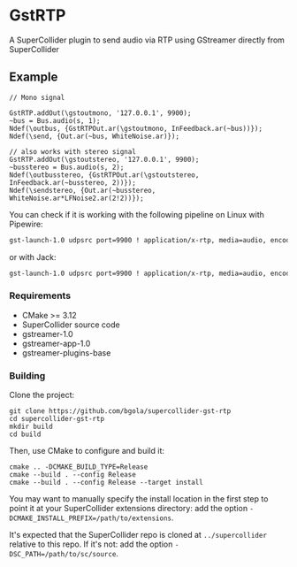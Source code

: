 # GstRTP

A SuperCollider plugin to send audio via RTP using GStreamer directly from SuperCollider

## Example

```supercollider
// Mono signal

GstRTP.addOut(\gstoutmono, '127.0.0.1', 9900);
~bus = Bus.audio(s, 1);
Ndef(\outbus, {GstRTPOut.ar(\gstoutmono, InFeedback.ar(~bus))});
Ndef(\send, {Out.ar(~bus, WhiteNoise.ar)});

// also works with stereo signal
GstRTP.addOut(\gstoutstereo, '127.0.0.1', 9900);
~busstereo = Bus.audio(s, 2);
Ndef(\outbusstereo, {GstRTPOut.ar(\gstoutstereo, InFeedback.ar(~busstereo, 2))});
Ndef(\sendstereo, {Out.ar(~busstereo, WhiteNoise.ar*LFNoise2.ar(2!2))});
```

You can check if it is working with the following pipeline on Linux with Pipewire:

```sh
gst-launch-1.0 udpsrc port=9900 ! application/x-rtp, media=audio, encoding-name=OPUS, sprop-stereo=0, payload=96  !  rtpopusdepay ! opusdec  ! audioconvert ! pipewiresink client-name="gstrst"
```

or with Jack:

```sh
gst-launch-1.0 udpsrc port=9900 ! application/x-rtp, media=audio, encoding-name=OPUS, sprop-stereo=0, payload=96  !  rtpopusdepay ! opusdec  ! audioconvert ! jacksink name="gstrst"
```


### Requirements

- CMake >= 3.12
- SuperCollider source code
- gstreamer-1.0
- gstreamer-app-1.0
- gstreamer-plugins-base

### Building

Clone the project:

    git clone https://github.com/bgola/supercollider-gst-rtp
    cd supercollider-gst-rtp
    mkdir build
    cd build

Then, use CMake to configure and build it:

    cmake .. -DCMAKE_BUILD_TYPE=Release
    cmake --build . --config Release
    cmake --build . --config Release --target install

You may want to manually specify the install location in the first step to point it at your
SuperCollider extensions directory: add the option `-DCMAKE_INSTALL_PREFIX=/path/to/extensions`.

It's expected that the SuperCollider repo is cloned at `../supercollider` relative to this repo. If
it's not: add the option `-DSC_PATH=/path/to/sc/source`.

